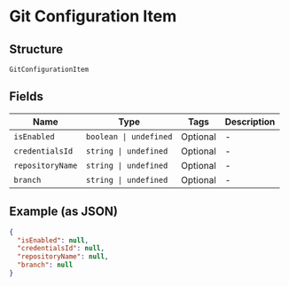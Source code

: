 
# Git Configuration Item

## Structure

`GitConfigurationItem`

## Fields

| Name | Type | Tags | Description |
|  --- | --- | --- | --- |
| `isEnabled` | `boolean \| undefined` | Optional | - |
| `credentialsId` | `string \| undefined` | Optional | - |
| `repositoryName` | `string \| undefined` | Optional | - |
| `branch` | `string \| undefined` | Optional | - |

## Example (as JSON)

```json
{
  "isEnabled": null,
  "credentialsId": null,
  "repositoryName": null,
  "branch": null
}
```

